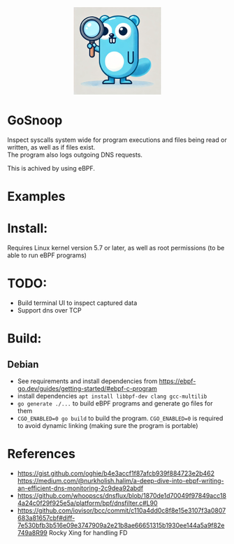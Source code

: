 
<div align="center"><img src="assets/gopher.webp" width="200"/></div>

# GoSnoop
Inspect syscalls system wide for program executions and files being read or written, as well as if files exist.  
The program also logs outgoing DNS requests.

This is achived by using eBPF.

# Examples

# Install:
Requires Linux kernel version 5.7 or later, as well as root permissions (to be able to run eBPF programs)




# TODO:
* Build terminal UI to inspect captured data
* Support dns over TCP


# Build:
## Debian
* See requirements and install dependencies from https://ebpf-go.dev/guides/getting-started/#ebpf-c-program
* install dependencies `apt install libbpf-dev clang gcc-multilib`
* `go generate ./...` to build eBPF programs and generate go files for them
* `CGO_ENABLED=0 go build` to build the program. `CGO_ENABLED=0` is required to avoid dynamic linking (making sure the program is portable)


# References
* https://gist.github.com/oghie/b4e3accf1f87afcb939f884723e2b462 https://medium.com/@nurkholish.halim/a-deep-dive-into-ebpf-writing-an-efficient-dns-monitoring-2c9dea92abdf
* https://github.com/whoopscs/dnsflux/blob/1870de1d70049f97849acc184a24c0f29f925e5a/platform/bpf/dnsfilter.c#L90
* https://github.com/iovisor/bcc/commit/c110a4dd0c8f8e15e3107f3a0807683a81657cbf#diff-7e530bfb3b516e09e3747909a2e21b8ae66651315b1930ee144a5a9f82e749a8R99 Rocky Xing for handling FD